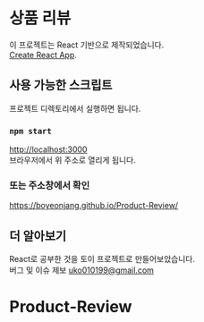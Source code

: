 # 상품 리뷰

이 프로젝트는 React 기반으로 제작되었습니다. \
[Create React App](https://github.com/facebook/create-react-app).

## 사용 가능한 스크립트

프로젝트 디렉토리에서 실행하면 됩니다.

### `npm start`

[http://localhost:3000](http://localhost:3000) \
브라우저에서 위 주소로 열리게 됩니다.

### 또는 주소창에서 확인
https://boyeonjang.github.io/Product-Review/

## 더 알아보기

React로 공부한 것을 토이 프로젝트로 만들어보았습니다. \
버그 및 이슈 제보 uko010199@gmail.com

# Product-Review
